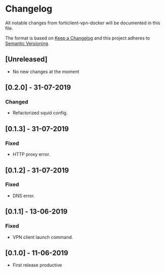 # Changelog

All notable changes from forticlient-vpn-docker will be documented in this file.

The format is based on [Keep a Changelog](http://keepachangelog.com/en/1.0.0/)
and this project adheres to [Semantic Versioning](http://semver.org/spec/v2.0.0.html).

## [Unreleased]

- No new changes at the moment

## [0.2.0] - 31-07-2019

### Changed

- Refactorized squid config.

## [0.1.3] - 31-07-2019

### Fixed

- HTTP proxy error.

## [0.1.2] - 31-07-2019

### Fixed

- DNS error.

## [0.1.1] - 13-06-2019

### Fixed

- VPN client launch command.

## [0.1.0] - 11-06-2019

- First release productive
